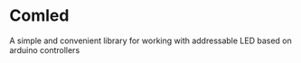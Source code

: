 # Comled
A simple and convenient library for working with addressable LED based on arduino controllers
